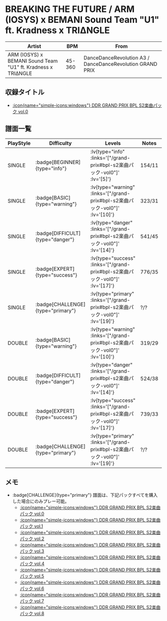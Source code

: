 # BREAKING THE FUTURE / ARM (IOSYS) x BEMANI Sound Team "U1" ft. Kradness x TRIΔNGLE

|Artist|BPM|From|
|------|---|----|
|ARM (IOSYS) x BEMANI Sound Team "U1" ft. Kradness x TRIΔNGLE|45-360|DanceDanceRevolution A3 / DanceDanceRevolution GRAND PRIX|

## 収録タイトル

- [ :icon{name="simple-icons:windows"} DDR GRAND PRIX BPL S2楽曲パック vol.0](/grand-prix#bpl-s2楽曲パック-vol0)

## 譜面一覧

|PlayStyle|Difficulty|Levels|Notes|Movie|
|---------|----------|------|-----|-----|
|SINGLE| :badge[BEGINNER]{type="info"} | :lv{type="info" :links='["/grand-prix#bpl-s2楽曲パック-vol0"]' :lv='[5]'} |154/11||
|SINGLE| :badge[BASIC]{type="warning"} | :lv{type="warning" :links='["/grand-prix#bpl-s2楽曲パック-vol0"]' :lv='[10]'} |323/31||
|SINGLE| :badge[DIFFICULT]{type="danger"} | :lv{type="danger" :links='["/grand-prix#bpl-s2楽曲パック-vol0"]' :lv='[14]'} |541/45||
|SINGLE| :badge[EXPERT]{type="success"} | :lv{type="success" :links='["/grand-prix#bpl-s2楽曲パック-vol0"]' :lv='[17]'} |776/35||
|SINGLE| :badge[CHALLENGE]{type="primary"} | :lv{type="primary" :links='["/grand-prix#bpl-s2楽曲パック-vol0"]' :lv='[19]'} |?/?||
|DOUBLE| :badge[BASIC]{type="warning"} | :lv{type="warning" :links='["/grand-prix#bpl-s2楽曲パック-vol0"]' :lv='[10]'} |319/29||
|DOUBLE| :badge[DIFFICULT]{type="danger"} | :lv{type="danger" :links='["/grand-prix#bpl-s2楽曲パック-vol0"]' :lv='[14]'} |524/38||
|DOUBLE| :badge[EXPERT]{type="success"} | :lv{type="success" :links='["/grand-prix#bpl-s2楽曲パック-vol0"]' :lv='[17]'} |739/33||
|DOUBLE| :badge[CHALLENGE]{type="primary"} | :lv{type="primary" :links='["/grand-prix#bpl-s2楽曲パック-vol0"]' :lv='[19]'} |?/?||

## メモ

- :badge[CHALLENGE]{type="primary"} 譜面は、下記パックすべてを購入した場合にのみプレー可能。
  - [ :icon{name="simple-icons:windows"} DDR GRAND PRIX BPL S2楽曲パック vol.0](/grand-prix#bpl-s2楽曲パック-vol0)
  - [ :icon{name="simple-icons:windows"} DDR GRAND PRIX BPL S2楽曲パック vol.1](/grand-prix#bpl-s2楽曲パック-vol1)
  - [ :icon{name="simple-icons:windows"} DDR GRAND PRIX BPL S2楽曲パック vol.2](/grand-prix#bpl-s2楽曲パック-vol2)
  - [ :icon{name="simple-icons:windows"} DDR GRAND PRIX BPL S2楽曲パック vol.3](/grand-prix#bpl-s2楽曲パック-vol3)
  - [ :icon{name="simple-icons:windows"} DDR GRAND PRIX BPL S2楽曲パック vol.4](/grand-prix#bpl-s2楽曲パック-vol4)
  - [ :icon{name="simple-icons:windows"} DDR GRAND PRIX BPL S2楽曲パック vol.5](/grand-prix#bpl-s2楽曲パック-vol5)
  - [ :icon{name="simple-icons:windows"} DDR GRAND PRIX BPL S2楽曲パック vol.6](/grand-prix#bpl-s2楽曲パック-vol6)
  - [ :icon{name="simple-icons:windows"} DDR GRAND PRIX BPL S2楽曲パック vol.7](/grand-prix#bpl-s2楽曲パック-vol7)
  - [ :icon{name="simple-icons:windows"} DDR GRAND PRIX BPL S2楽曲パック vol.8](/grand-prix#bpl-s2楽曲パック-vol8)
